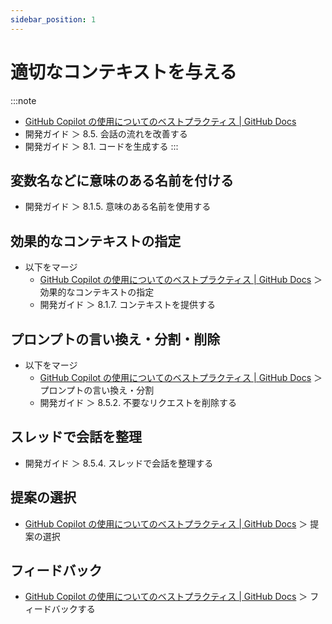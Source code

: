 ```yaml
---
sidebar_position: 1
---
```


# 適切なコンテキストを与える

:::note
- [GitHub Copilot の使用についてのベストプラクティス | GitHub Docs](https://docs.github.com/ja/copilot/using-github-copilot/best-practices-for-using-github-copilot#copilot-%E3%82%92%E5%BD%B9%E7%AB%8B%E3%81%A4%E5%87%BA%E5%8A%9B%E3%81%AB%E5%B0%8E%E3%81%8F)
- 開発ガイド ＞ 8.5. 会話の流れを改善する
- 開発ガイド ＞ 8.1. コードを生成する
:::

## 変数名などに意味のある名前を付ける

- 開発ガイド ＞ 8.1.5. 意味のある名前を使用する

## 効果的なコンテキストの指定

- 以下をマージ
  - [GitHub Copilot の使用についてのベストプラクティス | GitHub Docs](https://docs.github.com/ja/copilot/using-github-copilot/best-practices-for-using-github-copilot#copilot-%E3%82%92%E5%BD%B9%E7%AB%8B%E3%81%A4%E5%87%BA%E5%8A%9B%E3%81%AB%E5%B0%8E%E3%81%8F) ＞ 効果的なコンテキストの指定
  - 開発ガイド ＞ 8.1.7. コンテキストを提供する

## プロンプトの言い換え・分割・削除

- 以下をマージ
  - [GitHub Copilot の使用についてのベストプラクティス | GitHub Docs](https://docs.github.com/ja/copilot/using-github-copilot/best-practices-for-using-github-copilot#copilot-%E3%82%92%E5%BD%B9%E7%AB%8B%E3%81%A4%E5%87%BA%E5%8A%9B%E3%81%AB%E5%B0%8E%E3%81%8F) ＞ プロンプトの言い換え・分割
  - 開発ガイド ＞ 8.5.2. 不要なリクエストを削除する

## スレッドで会話を整理

- 開発ガイド ＞ 8.5.4. スレッドで会話を整理する

## 提案の選択

- [GitHub Copilot の使用についてのベストプラクティス | GitHub Docs](https://docs.github.com/ja/copilot/using-github-copilot/best-practices-for-using-github-copilot#copilot-%E3%82%92%E5%BD%B9%E7%AB%8B%E3%81%A4%E5%87%BA%E5%8A%9B%E3%81%AB%E5%B0%8E%E3%81%8F) ＞ 提案の選択

## フィードバック

- [GitHub Copilot の使用についてのベストプラクティス | GitHub Docs](https://docs.github.com/ja/copilot/using-github-copilot/best-practices-for-using-github-copilot#copilot-%E3%82%92%E5%BD%B9%E7%AB%8B%E3%81%A4%E5%87%BA%E5%8A%9B%E3%81%AB%E5%B0%8E%E3%81%8F) ＞ フィードバックする
